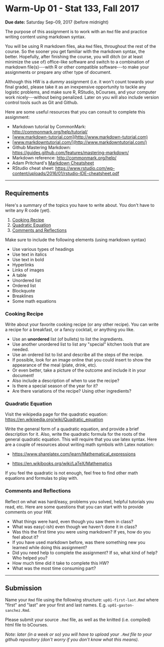 Warm-Up 01 - Stat 133, Fall 2017
================

**Due date:** Saturday Sep-09, 2017 (before midnight)

The purpose of this assignment is to work with an `Rmd` file and practice writing content using markdown syntax.

You will be using R markdown files, aka `Rmd` files, throughout the rest of the course. So the sooner you get familiar with the markdown syntax, the better. Hopefully, after finishing the course, you will ditch (or at least minimize the use of) office-like software and switch to a combination of markdown file(s)---with R or other compatible software---to make your assignments or prepare any other type of document.

Although this HW is a *dummy* assignment (i.e. it won't count towards your final grade), please take it as an inexpensive opportunity to tackle any logistic problems, and make sure R, RStudio, bCourses, and your computer work nicely---without being penalized. Later on you will also include version control tools such as Git and Github.

Here are some useful resources that you can consult to complete this assignment:

-   Markdown tutorial by CommonMark: <http://commonmark.org/help/tutorial/>
-   [www.markdown-tutorial.com](http://www.markdown-tutorial.com)
-   [www.markdowntutorial.com/](http://www.markdowntutorial.com/)
-   Github Mastering Markdown: <https://guides.github.com/features/mastering-markdown/>
-   Markdown reference: <http://commonmark.org/help/>
-   Adam Pritchard's [Markdown Cheatsheet](https://github.com/adam-p/markdown-here/wiki/Markdown-Cheatsheet)
-   RStudio cheat sheet: <https://www.rstudio.com/wp-content/uploads/2016/01/rstudio-IDE-cheatsheet.pdf>

------------------------------------------------------------------------

Requirements
------------

Here's a summary of the topics you have to write about. You don't have to write any R code (yet).

1.  [Cooking Recipe](#cooking-recipe)
2.  [Quadratic Equation](#quadratic-equation)
3.  [Comments and Reflections](#comments-and-reflections)

Make sure to include the following elements (using markdown syntax)

-   Use various types of headings
-   Use text in italics
-   Use text in bold
-   Hyperlinks
-   Links of images
-   A table
-   Unordered list
-   Ordered list
-   Blockquote
-   Breaklines
-   Some math equations

### Cooking Recipe

Write about your favorite cooking recipe (or any other recipe). You can write a recipe for a breakfast, or a fancy cocktail, or anything you like.

-   Use an **unordered** list (of bullets) to list the ingredients.
-   Use another unordered list to list any "special" kitchen tools that are needed.
-   Use an ordered list to list and describe all the steps of the recipe.
-   If possible, look for an image online that you could insert to show the appearance of the meal (plate, drink, etc).
-   Or even better, take a picture of the outcome and include it in your document!
-   Also include a description of when to use the recipe?
-   Is there a special season of the year for it?
-   Are there variations of the recipe? Using other ingredients?

### Quadratic Equation

Visit the wikipedia page for the quadratic equation: <https://en.wikipedia.org/wiki/Quadratic_equation>

Write the general form of a quadratic equation, and provide a brief description for it. Also, write the quadratic formula for the roots of the general quadratic equation. This will require that you use latex syntax. Here are a couple of resources about writing math symbols with Latex notation:

-   <https://www.sharelatex.com/learn/Mathematical_expressions>

-   <https://en.wikibooks.org/wiki/LaTeX/Mathematics>

If you feel the quadratic is not enough, feel free to find other math equations and formulas to play with.

### Comments and Reflections

Reflect on what was hard/easy, problems you solved, helpful tutorials you read, etc. Here are some questions that you can start with to provide comments on your HW.

-   What things were hard, even though you saw them in class?
-   What was easy(-ish) even though we haven't done it in class?
-   Was this the first time you were using markdown? If yes, how do you feel about it?
-   If you have used markdown before, was there something new you learned while doing this assignment?
-   Did you need help to complete the assignment? If so, what kind of help? Who helped you?
-   How much time did it take to complete this HW?
-   What was the most time consuming part?

------------------------------------------------------------------------

Submission
----------

Name your `Rmd` file using the following structure: `up01-first-last.Rmd` where "first" and "last" are your first and last names. E.g. `up01-gaston-sanchez.Rmd`.

Please submit your source `.Rmd` file, as well as the knitted (i.e. compiled) html file to bCourses.

*Note: later (in a week or so) you will have to upload your `.Rmd` file to your github repository (don't worry if you don't know what this means).*

